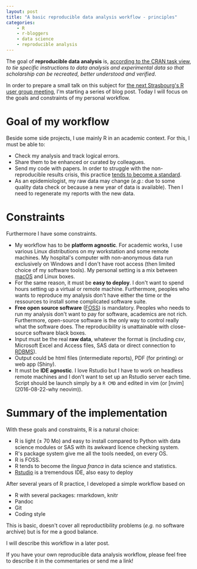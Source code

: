 ```yaml
---
layout: post
title: "A basic reproducible data analysis workflow - principles"
categories:
    - R
    - r-bloggers 
    - data science
    - reproducible analysis
---
```


The goal of **reproducible data analysis** is, [according to the CRAN task view](https://cran.r-project.org/web/views/ReproducibleResearch.html), *to tie specific instructions to data analysis and experimental data so that scholarship can be recreated, better understood and verified*.

In order to prepare a small talk on this subject for [the next Strasbourg's R user group meeting](https://www.meetup.com/fr-FR/StatsRbourg/events/236895990/), I'm starting a series of blog post. Today I will focus on the goals and constraints of my personal workflow.


# Goal of my workflow

Beside some side projects, I use mainly R in an academic context. For this, I must be able to:

- Check my analysis and track logical errors.
- Share them to be enhanced or curated by colleagues.
- Send my code with papers. In order to struggle with the non-reproducible results crisis, this practice [tends to become a standard](http://dx.doi.org/10.1136/bmj.i2770).
- As an epidemiologist, my raw data may change (*e.g.*: due to some quality data check or because a new year of data is available). Then I need to regenerate my reports with the new data.

# Constraints

Furthermore I have some constraints. 

- My workflow has to be **platform agnostic**. For academic works, I use various Linux distributions on my workstation and some remote machines. My hospital's computer with non-anonymous data run exclusively on Windows and I don't have root access (then limited choice of my software tools). My personal setting is a mix between [macOS](https://en.wikipedia.org/wiki/MacOS) and Linux boxes.
- For the same reason, it must be **easy to deploy**. I don't want to spend hours setting up a virtual or remote machine. Furthermore, peoples who wants to reproduce my analysis don't have either the time or the ressources to install some complicated software suite.
- **Free open source software** ([FOSS](https://en.wikipedia.org/wiki/Free_and_open-source_software)) is mandatory. Peoples who needs to run my analysis don't want to pay for software, academics are not rich. Furthermore, open-source software is the only way to control really what the software does. The reproducibility is unattainable with close-source software black boxes.
- Input must be the real **raw data**, whatever the format is (including *csv*, Microsoft Excel and Access files, SAS data or direct connection to [RDBMS](https://en.wikipedia.org/wiki/Relational_database_management_system)).
- Output could be html files (intermediate reports), PDF (for printing) or web app (Shiny).
- It must be **IDE agnostic**. I love Rstudio but I have to work on headless remote machines and I don't want to set up an Rstudio server each time. Script should be launch simply by a `R CMD` and edited in vim (or [nvim](2016-08-22-why neovim)).

# Summary of the implementation

With these goals and constraints, R is a natural choice:

- R is light (± 70 Mo) and easy to install compared to Python with data science modules or SAS with its awkward licence checking system.
- R's package system give me all the tools needed, on every OS.
- R is FOSS.
- R tends to become the *lingua franca* in data science and statistics.
- [Rstudio](https://www.rstudio.com/products/rstudio/) is a tremendous IDE, also easy to deploy

After several years of R practice, I developed a simple workflow based on 

- R with several packages: rmarkdown, knitr
- Pandoc 
- Git
- Coding style

This is basic, doesn't cover all reproductibility problems (*e.g.* no software archive) but is for me a good balance.

I will describe this workflow in a later post.

If you have your own reproducible data analysis workflow, please feel free to describe it in the commentaries or send me a link!

